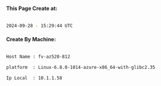 
   
#### This Page Create at:

```bash

2024-09-28 - 15:29:44 UTC

```

#### Create By Machine:

```bash

Host Name : fv-az520-812

platform  : Linux-6.8.0-1014-azure-x86_64-with-glibc2.35

Ip Local  : 10.1.1.58

```


